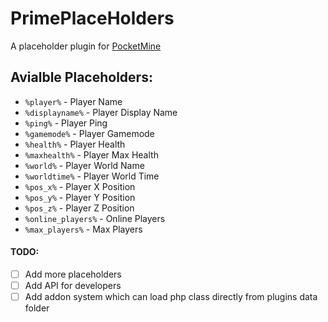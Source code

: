 # PrimePlaceHolders
A placeholder plugin for [PocketMine](https://i.imgur.com/qpnk5BX.png)

## Avialble Placeholders:
- `%player%` - Player Name
- `%displayname%` - Player Display Name
- `%ping%` - Player Ping
- `%gamemode%` - Player Gamemode
- `%health%` - Player Health
- `%maxhealth%` - Player Max Health
- `%world%` - Player World Name
- `%worldtime%` - Player World Time
- `%pos_x%` - Player X Position
- `%pos_y%` - Player Y Position
- `%pos_z%` - Player Z Position
- `%online_players%` - Online Players
- `%max_players%` - Max Players

#### TODO:
- [ ] Add more placeholders
- [ ] Add API for developers
- [ ] Add addon system which can load php class directly from plugins data folder
